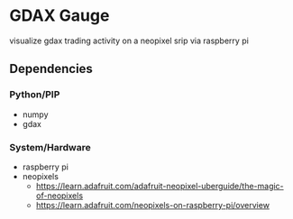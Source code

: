 # GDAX Gauge
visualize gdax trading activity on a neopixel srip via raspberry pi

## Dependencies

### Python/PIP

- numpy
- gdax

### System/Hardware

- raspberry pi
- neopixels 
  - https://learn.adafruit.com/adafruit-neopixel-uberguide/the-magic-of-neopixels
  - https://learn.adafruit.com/neopixels-on-raspberry-pi/overview
